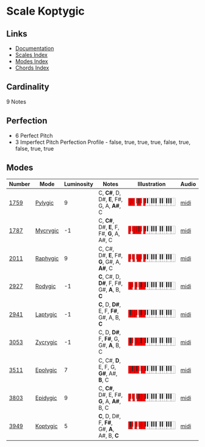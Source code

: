 # Scale Koptygic

## Links

- [Documentation](README.md)
- [Scales Index](Scales.md)
- [Modes Index](Modes.md)
- [Chords Index](Chords.md)

## Cardinality

9 Notes

## Perfection

- 6 Perfect Pitch
- 3 Imperfect Pitch
Perfection Profile - false, true, true, true, false, true, false, true, true

## Modes

| Number | Mode | Luminosity | Notes | Illustration | Audio |
|--------|------|------------|-------|--------------|-------|
| [1759](https://ianring.com/musictheory/scales/1759) | [Pylygic](ModePylygic.md) | 9 | C, **C#**, D, D#, **E**, F#, G, A, **A#**, C | ![CNaturalPylygic](ModeCNaturalPylygic.png) | [midi](https://github.com/edipermadi/music/blob/main/docs/ModeCNaturalPylygic.mid?raw=true) | 
| [1787](https://ianring.com/musictheory/scales/1787) | [Mycrygic](ModeMycrygic.md) | -1 | C, **C#**, D#, **E**, F, F#, **G**, A, A#, C | ![CNaturalMycrygic](ModeCNaturalMycrygic.png) | [midi](https://github.com/edipermadi/music/blob/main/docs/ModeCNaturalMycrygic.mid?raw=true) | 
| [2011](https://ianring.com/musictheory/scales/2011) | [Raphygic](ModeRaphygic.md) | 9 | C, C#, D#, **E**, F#, **G**, G#, A, **A#**, C | ![CNaturalRaphygic](ModeCNaturalRaphygic.png) | [midi](https://github.com/edipermadi/music/blob/main/docs/ModeCNaturalRaphygic.mid?raw=true) | 
| [2927](https://ianring.com/musictheory/scales/2927) | [Rodygic](ModeRodygic.md) | -1 | **C**, C#, D, **D#**, F, F#, G#, **A**, B, **C** | ![CNaturalRodygic](ModeCNaturalRodygic.png) | [midi](https://github.com/edipermadi/music/blob/main/docs/ModeCNaturalRodygic.mid?raw=true) | 
| [2941](https://ianring.com/musictheory/scales/2941) | [Laptygic](ModeLaptygic.md) | -1 | **C**, D, **D#**, E, F, **F#**, G#, A, B, **C** | ![CNaturalLaptygic](ModeCNaturalLaptygic.png) | [midi](https://github.com/edipermadi/music/blob/main/docs/ModeCNaturalLaptygic.mid?raw=true) | 
| [3053](https://ianring.com/musictheory/scales/3053) | [Zycrygic](ModeZycrygic.md) | -1 | C, D, **D#**, F, **F#**, G, G#, **A**, B, C | ![CNaturalZycrygic](ModeCNaturalZycrygic.png) | [midi](https://github.com/edipermadi/music/blob/main/docs/ModeCNaturalZycrygic.mid?raw=true) | 
| [3511](https://ianring.com/musictheory/scales/3511) | [Epolygic](ModeEpolygic.md) | 7 | C, C#, **D**, E, F, G, **G#**, A#, **B**, C | ![CNaturalEpolygic](ModeCNaturalEpolygic.png) | [midi](https://github.com/edipermadi/music/blob/main/docs/ModeCNaturalEpolygic.mid?raw=true) | 
| [3803](https://ianring.com/musictheory/scales/3803) | [Epidygic](ModeEpidygic.md) | 9 | C, **C#**, D#, E, F#, **G**, A, **A#**, B, C | ![CNaturalEpidygic](ModeCNaturalEpidygic.png) | [midi](https://github.com/edipermadi/music/blob/main/docs/ModeCNaturalEpidygic.mid?raw=true) | 
| [3949](https://ianring.com/musictheory/scales/3949) | [Koptygic](ModeKoptygic.md) | 5 | **C**, D, D#, F, **F#**, G#, **A**, A#, B, **C** | ![CNaturalKoptygic](ModeCNaturalKoptygic.png) | [midi](https://github.com/edipermadi/music/blob/main/docs/ModeCNaturalKoptygic.mid?raw=true) | 
